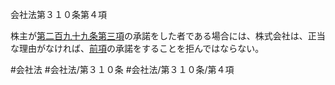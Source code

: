 会社法第３１０条第４項

株主が[第二百九十九条第三項](会社法＿＿＿＿第２９９条第３項)の承諾をした者である場合には、株式会社は、正当な理由がなければ、[前項](会社法＿＿＿＿第３１０条第３項)の承諾をすることを拒んではならない。

#会社法
#会社法/第３１０条
#会社法/第３１０条/第４項
